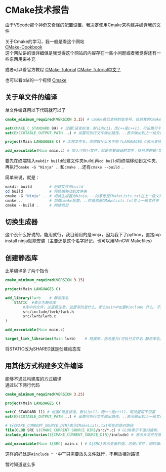 # CMake技术报告

由于VScode那个神奇又奇怪的配置设置，我决定使用Cmake来构建并编译我的文件

关于Cmake的学习，我一般是看这个网站  
[CMake-Cookbook](https://www.bookstack.cn/read/CMake-Cookbook)  
这个网站讲的很详细但是我觉得这个网站的内容存在一些小问题或者我觉得还有一些东西用来补充

或者可以看官方教程
[CMake Tutorial](https://cmake.org/cmake/help/latest/guide/tutorial/index.html#guide:CMake%20Tutorial)
[CMake Tutorial中文？](https://cmake-doc.readthedocs.io/zh-cn/latest/guide/tutorial/index.html)

也可以看b站的一个视频
[Cmake](https://www.bilibili.com/video/BV14s4y1g7Zj)

## 关于单文件的编译

单文件编译用以下代码就可以了
```cmake
cmake_minimum_required(VERSION 3.15) # cmake最低支持的版本号，目前我的Cmake版本为3.28，所以不要像我一样写个3.5啊！

set(CMAKE_C_STANDARD 99) # 设置C语言标准，默认为c11，而c++是c++11，可设置可不设置
set(EXECUTABLE_OUTPUT_PATH ..) # 设置可执行文件输出路径，..表示输出到上一级文件夹中，默认为输出到当前文件夹

project(Main LANGUAGES C) # 工程文件名，你想取什么名字呢？LANGUAGES C表示支持编译C语言

add_executable(Main main.c) # 加入可执行文件，就是你要编译的文件，括号里的是(文件名 可执行文件名)
```

要先在终端输入`makdir build`创建文件夹build,再`cd build`将终端移动到文件夹，
再执行`cmake -G "Ninja" ..`和`cmake ..`还有`cmake --build .`

简单来说，就是：
```powershell
makdir build        # 创建文件夹build
cd build            # 将终端移动到文件夹
cmake -G "Ninja" .. # 切换生成器为Ninja，..的意思是CMakeLists.txt在上一级文件夹
cmake ..            # 加载cmake配置，..的意思是CMakeLists.txt在上一级文件夹
cmake --build .     # 构建项目
```

## 切换生成器

这个没什么好说的，能用就行，我目前用的是ninja，因为我下了python，直接pip install ninja就能安装（主要还是这个名字好记，也可以用MinGW Makefiles）

## 创建静态库

比单编译多了两个指令
```cmake
cmake_minimum_required(VERSION 3.15)

project(Main LANGUAGES C)

add_library(lwrb    # 静态库名
    STATIC  #表示为静态库
        #库中的文件，这里要注意，这里写的是什么，那么main中也要#include 什么，不要缺路径，否则会提示找不到文件
        src/include/lwrb/lwrb.h
        src/lwrb/lwrb.c
)

add_executable(Main main.c)

target_link_libraries(Main lwrb)    # 链接库，括号里为(可执行文件名 静态库名)
```

将STATIC改为SHARED就是创建动态库

## 用其他方式构建多文件编译

能够不通过构建库的方式编译  
通过以下两行代码
```cmake
cmake_minimum_required(VERSION 3.25)

project(Main LANGUAGES C)

set(C_STANDARD 11) # 设置C语言标准，默认为c11，而c++是c++11，可设置可不设置
set(EXECUTABLE_OUTPUT_PATH ..) # 设置可执行文件输出路径，..表示输出到上一级文件夹中，默认为输出到当前文件夹

# ${CMAKE_CURRENT_SOURCE_DIR}表示CMakeLists.txt所在的绝对路径
file(GLOB SRC ${CMAKE_CURRENT_SOURCE_DIR}/src/*.c) # GLOB表示不递归搜索，SRC表示要保存的变量，自己设，后面就是.c文件的路径，后面一定要加/*.c
include_directories(${CMAKE_CURRENT_SOURCE_DIR}/include) # 表示头文件在哪个路径

add_executable(Main ${SRC} main.c ) # ${SRC}表示变量的值，这是c文件，同时编译弄出可执行文件
```
这样的好处是`#include " "`中""只需要放头文件就行，不用放相对路径


暂时知道这么多